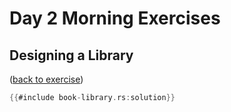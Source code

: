 # Day 2 Morning Exercises

## Designing a Library

([back to exercise](book-library.md))

```rust
{{#include book-library.rs:solution}}
```
